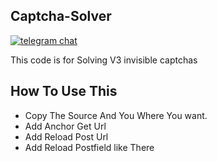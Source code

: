 ## Captcha-Solver

[![telegram chat](https://img.shields.io/badge/Support_Chat-Telegram-blue.svg?style=flat-square)](https://t.me/joinchat/Vxyaf-kU13wCp12_)

This code is for Solving V3 invisible captchas

## How To Use This 

* Copy The Source And You Where You want.
* Add  Anchor Get Url 
* Add Reload Post Url
* Add Reload Postfield like There 

